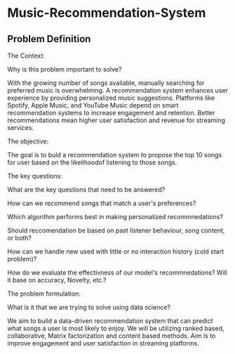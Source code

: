 # Music-Recommendation-System

## Problem Definition
The Context:

Why is this problem important to solve?

With the growing number of songs available, manually searching for preferred music is overwhelming. A recommendation system enhances user experience by providing personalized music suggestions. Platforms like Spotify, Apple Music, and YouTube Music depend on smart recommendation systems to increase engagement and retention. Better recommendations mean higher user satisfaction and revenue for streaming services.

The objective:

The goal is to buld a recommendation system to propose the top 10 songs for user based on the likelihoodof listening to those songs.

The key questions:


What are the key questions that need to be answered?

How can we recommend songs that match a user's preferences?

Which algorithm performs best in making personalized recommnedations?

Should reccomendation be based on past listener behaviour, song content, or both?

How can we handle new used with little or no interaction history (cold start problem)?


How do we evaluate the effectivness of our model's recommnedations? Will it base on accuracy, Novelty, etc.?


The problem formulation:

What is it that we are trying to solve using data science?

We aim to build a data-driven recommendation system that can predict what songs a user is most likely to enjoy. We will be utilizing ranked based, collaborative, Matrix factorization and content based methods. Aim is to improve engagement and user satisfaction in streaming platforms.
